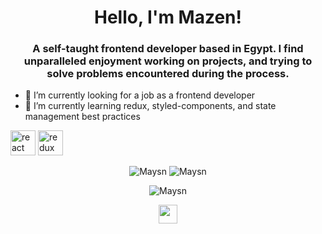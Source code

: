 




<h1 align="center">Hello, I'm Mazen!</h1>
<h3 align="center">A self-taught frontend developer based in Egypt. I find unparalleled enjoyment working on projects, and trying to solve problems encountered during the process.</h3>


- 🔭 I’m currently looking for a job as a frontend developer
- 🌱 I’m currently learning redux, styled-components, and state management best practices


<p align="left">
  <img
    src="https://devicons.github.io/devicon/devicon.git/icons/react/react-original-wordmark.svg"
    alt="react"
    width="40"
    height="40"
  />
  <img
    src="https://devicons.github.io/devicon/devicon.git/icons/redux/redux-original.svg"
    alt="redux"
    width="40"
    height="40"
  />
</p>

<p align="center">
  <img src="https://github-readme-stats.vercel.app/api?username=Maysn&show_icons=true&include_all_commits=true&theme=material-palenight" alt="Maysn" />
  <img align="top" src="https://github-readme-stats.vercel.app/api/top-langs/?username=Maysn&layout=compact&hide=html&theme=material-palenight" alt="Maysn" />
</p>

<p align="center">
  <img align="" src="https://github-readme-stats.vercel.app/api/pin/?username=Maysn&repo=portfolio&theme=material-palenight" alt="Maysn"> 
</p>

<p align="center">
<a href="https://www.linkedin.com/in/mazen-mohamed-a983b6207/" target="_blank"><img align="center" src="https://cdn.jsdelivr.net/npm/simple-icons@3.0.1/icons/linkedin.svg" alt="maysn-linkedin" height="30" width="30" style="color:white;" /></a>
</p>
